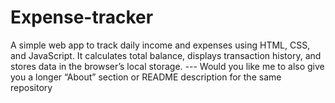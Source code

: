 # Expense-tracker
A simple web app to track daily income and expenses using HTML, CSS, and JavaScript. It calculates total balance, displays transaction history, and stores data in the browser’s local storage.     ---  Would you like me to also give you a longer “About” section or README description for the same repository
